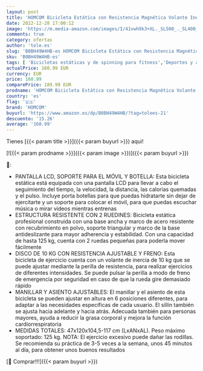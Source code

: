 ```yaml
---
layout: post
title: 'HOMCOM Bicicleta Estática con Resistencia Magnética Volante Inercia 10 kg Bicicleta de Fitness con Asiento y Manillar Ajustables Pantalla LCD y Ruedas para Hogar 47x120x104 5-117 cm Negro y Azul'
date: 2022-12-28 17:00:12
image: 'https://m.media-amazon.com/images/I/41vwh9k3+XL._SL500_._SL400_.jpg'
comments: true
category: ofertas
author: 'tole.es'
slug: 'B0BH49W4HB-es HOMCOM Bicicleta Estática con Resistencia Magnética...'
sku: 'B0BH49W4HB-es'
tags: [ 'Bicicletas estáticas y de spinning para fitness','Deportes y aire libre','Fitness y ejercicio','Máquinas de cardio para fitness','bicicleta','homcom','🇪🇸', ]
actualPrice: 160.99 EUR
currency: EUR
price: 160.99
comparePrice: 189.99 EUR
prodname: 'HOMCOM Bicicleta Estática con Resistencia Magnética Volante Inercia 10 kg Bicicleta de Fitness con Asiento y Manillar Ajustables Pantalla LCD y Ruedas para Hogar 47x120x104 5-117 cm Negro y Azul'
country: 'es'
flag: '🇪🇸'
brand: 'HOMCOM'
buyurl: 'https://www.amazon.es/dp/B0BH49W4HB/?tag=tolees-21'
descuento: '15.26'
average: '160.99'
---
```


Tienes [{{< param title >}}]({{< param buyurl >}}) aqui!

[![{{< param prodname >}}]({{< param image >}})]({{< param buyurl >}})

🔎:

- PANTALLA LCD, SOPORTE PARA EL MÓVIL Y BOTELLA: Esta bicicleta estática está equipada con una pantalla LCD para llevar a cabo el seguimiento del tiempo, la velocidad, la distancia, las calorías quemadas y el pulso. Incluye porta botellas para que puedas hidratarte sin dejar de ejercitarte y un soporte para colocar el móvil, para que puedas escuchar música o mirar vídeos mientras entrenas
- ESTRUCTURA RESISTENTE CON 2 RUEDINES: Bicicleta estática profesional construida con una base ancha y marco de acero resistente con recubrimiento en polvo, soporte triangular y marco de la base antideslizante para mayor adherencia y estabilidad. Con una capacidad de hasta 125 kg, cuenta con 2 ruedas pequeñas para poderla mover fácilmente
- DISCO DE 10 KG CON RESISTENCIA AJUSTABLE Y FRENO: Esta bicicleta de ejercicio cuenta con un volante de inercia de 10 kg que se puede ajustar mediante la perilla de resistencia, para realizar ejercicios de diferentes intensidades. Se puede pulsar la perilla a modo de freno de emergencia por seguridad en caso de que la rueda gire demasiado rápido
- MANILLAR Y ASIENTO AJUSTABLES: El manillar y el asiento de esta bicicleta se pueden ajustar en altura en 6 posiciones diferentes, para adaptar a las necesidades específicas de cada usuario. El sillín también se ajusta hacia adelante y hacia atrás. Adecuada también para personas mayores, ayuda a reducir la grasa corporal y mejora la función cardiorrespiratoria
- MEDIDAS TOTALES: 47x120x104,5-117 cm (LxANxAL). Peso máximo soportado: 125 kg. NOTA: El ejercicio excesivo puede dañar las rodillas. Se recomienda su práctica de 3-5 veces a la semana, unos 45 minutos al día, para obtener unos buenos resultados

[🛒 Comprar!!!]({{< param buyurl >}})
